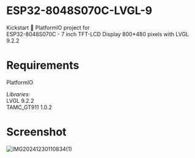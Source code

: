 # ESP32-8048S070C-LVGL-9
Kickstart 🚀 PlatformIO project for  
ESP32-8048S070C - 7 inch TFT-LCD Display 800*480 pixels with LVGL 9.2.2

# Requirements
PlatformIO  

*Libraries:*  
LVGL 9.2.2  
TAMC_GT911 1.0.2  

# Screenshot
![IMG20241230110834(1)](https://github.com/user-attachments/assets/1f680a9a-5f0a-4f3b-81db-6ae69ed318a4)
